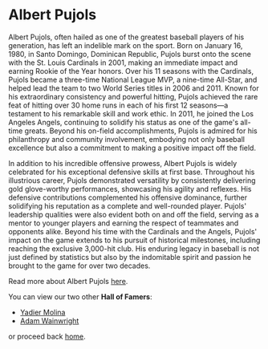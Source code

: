 # Albert Pujols

Albert Pujols, often hailed as one of the greatest baseball players of his generation, has left an indelible mark on the sport. Born on January 16, 1980, in Santo Domingo, Dominican Republic, Pujols burst onto the scene with the St. Louis Cardinals in 2001, making an immediate impact and earning Rookie of the Year honors. Over his 11 seasons with the Cardinals, Pujols became a three-time National League MVP, a nine-time All-Star, and helped lead the team to two World Series titles in 2006 and 2011. Known for his extraordinary consistency and powerful hitting, Pujols achieved the rare feat of hitting over 30 home runs in each of his first 12 seasons—a testament to his remarkable skill and work ethic. In 2011, he joined the Los Angeles Angels, continuing to solidify his status as one of the game's all-time greats. Beyond his on-field accomplishments, Pujols is admired for his philanthropy and community involvement, embodying not only baseball excellence but also a commitment to making a positive impact off the field.

In addition to his incredible offensive prowess, Albert Pujols is widely celebrated for his exceptional defensive skills at first base. Throughout his illustrious career, Pujols demonstrated versatility by consistently delivering gold glove-worthy performances, showcasing his agility and reflexes. His defensive contributions complemented his offensive dominance, further solidifying his reputation as a complete and well-rounded player. Pujols' leadership qualities were also evident both on and off the field, serving as a mentor to younger players and earning the respect of teammates and opponents alike. Beyond his time with the Cardinals and the Angels, Pujols' impact on the game extends to his pursuit of historical milestones, including reaching the exclusive 3,000-hit club. His enduring legacy in baseball is not just defined by statistics but also by the indomitable spirit and passion he brought to the game for over two decades.

Read more about Albert Pujols [here](https://www.britannica.com/biography/Albert-Pujols).

You can view our two other **Hall of Famers**:
- [Yadier Molina](https://github.com/wardenevanMU/IT1600MarkdownPages/blob/Master/YadierMolina.md)
- [Adam Wainwright](https://github.com/wardenevanMU/IT1600MarkdownPages/blob/Master/AdamWainwright.md)

or proceed back [home](https://github.com/wardenevanMU/IT1600MarkdownPages/blob/Master/README.md).

